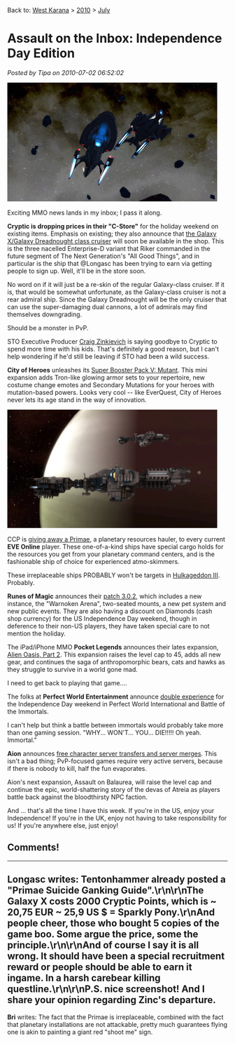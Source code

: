 Back to: [West Karana](/posts/westkarana.md) > [2010](/posts/2010/westkarana.md) > [July](./westkarana.md)
# Assault on the Inbox: Independence Day Edition

*Posted by Tipa on 2010-07-02 06:52:02*

![](../../../uploads/2010/07/GameClient-2010-06-29-20-37-53-38.jpg "Deep space exploration in Star Trek Online")

Exciting MMO news lands in my inbox; I pass it along.

**Cryptic is dropping prices in their "C-Store"** for the holiday weekend on existing items. Emphasis on existing; they also announce that [the Galaxy X/Galaxy Dreadnought class cruiser](http://startrekonline.com/node/1878) will soon be available in the shop. This is the three nacelled Enterprise-D variant that Riker commanded in the future segment of The Next Generation's "All Good Things", and in particular is the ship that @Longasc has been trying to earn via getting people to sign up. Well, it'll be in the store soon. 

No word on if it will just be a re-skin of the regular Galaxy-class cruiser. If it is, that would be somewhat unfortunate, as the Galaxy-class cruiser is not a rear admiral ship. Since the Galaxy Dreadnought will be the only cruiser that can use the super-damaging dual cannons, a lot of admirals may find themselves downgrading.

Should be a monster in PvP.

STO Executive Producer [Craig Zinkievich](http://startrekonline.com/node/1875) is saying goodbye to Cryptic to spend more time with his kids. That's definitely a good reason, but I can't help wondering if he'd still be leaving if STO had been a wild success.

**City of Heroes** unleashes its [Super Booster Pack V: Mutant](http://www.cityofheroes.com/newsletters/07-01-10/usonline.html). This mini expansion adds Tron-like glowing armor sets to your repertoire, new costume change emotes and Secondary Mutations for your heroes with mutation-based powers. Looks very cool -- like EverQuest, City of Heroes never lets its age stand in the way of innovation.

![](../../../uploads/2010/07/ExeFile-2010-06-29-19-22-23-07.jpg "Primaes in formation")

CCP is [giving away a Primae](http://www.eveonline.com/devblog.asp?a=blog&bid=772), a planetary resources hauler, to every current **EVE Online** player. These one-of-a-kind ships have special cargo holds for the resources you get from your planetary command centers, and is the fashionable ship of choice for experienced atmo-skimmers.

These irreplaceable ships PROBABLY won't be targets in [Hulkageddon III](http://tagn.wordpress.com/2010/06/21/hulkageddon-iii-dates-announced/). Probably.

**Runes of Magic** announces their [patch 3.0.2](http://news.frogster-online.com/ov?mailing=1URFFJU-93SVIL), which includes a new instance, the "Warnoken Arena", two-seated mounts, a new pet system and new public events. They are also having a discount on Diamonds (cash shop currency) for the US Independence Day weekend, though in deference to their non-US players, they have taken special care to not mention the holiday. 

The iPad/iPhone MMO **Pocket Legends** announces their lates expansion, [Alien Oasis, Part 2](http://us1.campaign-archive.com/?u=29cb8fb751eed3095b53cf4a8&id=1b9aca9b6d). This expansion raises the level cap to 45, adds all new gear, and continues the saga of anthropomorphic bears, cats and hawks as they struggle to survive in a world gone mad.

I need to get back to playing that game....

The folks at **Perfect World Entertainment** announce [double experience](http://view.email.perfectworld.com/?j=fe5d1576776204787213&m=fec216717c6d0778&ls=fdee12787764037c7c177870&l=fe8f1770776c007473&s=fe2b15717463077a761c75&jb=ffcf14&ju=fe3715787766057b741572&r=0) for the Independence Day weekend in Perfect World International and Battle of the Immortals. 

I can't help but think a battle between immortals would probably take more than one gaming session. "WHY... WON'T... YOU... DIE!!!!! Oh yeah. Immortal."

**Aion** announces [free character server transfers and server merges](http://us.ncsoft.com/newsletters/aion/06-24-10/us-inactive-static.html). This isn't a bad thing; PvP-focused games require very active servers, because if there is nobody to kill, half the fun evaporates. 

Aion's next expansion, Assault on Balaurea, will raise the level cap and continue the epic, world-shattering story of the devas of Atreia as players battle back against the bloodthirsty NPC faction.

And ... that's all the time I have this week. If you're in the US, enjoy your Independence! If you're in the UK, enjoy not having to take responsibility for us! If you're anywhere else, just enjoy!

## Comments!
---
**Longasc** writes: Tentonhammer already posted a "Primae Suicide Ganking Guide".\r\n\r\nThe Galaxy X costs 2000 Cryptic Points, which is ~ 20,75 EUR ~ 25,9 US $ = Sparkly Pony.\r\nAnd people cheer, those who bought 5 copies of the game boo. Some argue the price, some the principle.\r\n\r\nAnd of course I say it is all wrong. It should have been a special recruitment reward or people should be able to earn it ingame. In a harsh carebear killing questline.\r\n\r\nP.S. nice screenshot! And I share your opinion regarding Zinc's departure.
---
**Bri** writes: The fact that the Primae is irreplaceable, combined with the fact that planetary installations are not attackable, pretty much guarantees flying one is akin to painting a giant red "shoot me" sign.
